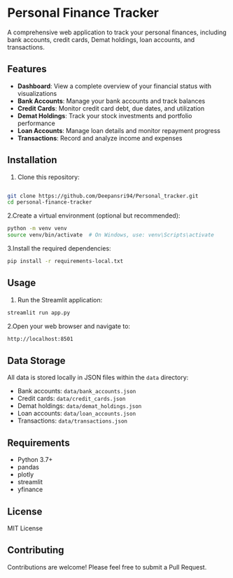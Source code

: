 # Personal Finance Tracker

A comprehensive web application to track your personal finances, including bank accounts, credit cards, Demat holdings, loan accounts, and transactions.

## Features

- **Dashboard**: View a complete overview of your financial status with visualizations
- **Bank Accounts**: Manage your bank accounts and track balances
- **Credit Cards**: Monitor credit card debt, due dates, and utilization
- **Demat Holdings**: Track your stock investments and portfolio performance  
- **Loan Accounts**: Manage loan details and monitor repayment progress
- **Transactions**: Record and analyze income and expenses

<!-- ## Screenshots

![Dashboard](screenshots/dashboard.png)
![Bank Accounts](screenshots/bank_accounts.png)
![Loan Accounts](screenshots/loan_accounts.png) -->

## Installation

1. Clone this repository:

```bash

git clone https://github.com/Deepansri94/Personal_tracker.git
cd personal-finance-tracker
```

2.Create a virtual environment (optional but recommended):

```bash
python -m venv venv
source venv/bin/activate  # On Windows, use: venv\Scripts\activate
```

3.Install the required dependencies:

```bash
pip install -r requirements-local.txt
```

## Usage

1. Run the Streamlit application:

```bash
streamlit run app.py
```

2.Open your web browser and navigate to:

```bash
http://localhost:8501
```

## Data Storage

All data is stored locally in JSON files within the `data` directory:

- Bank accounts: `data/bank_accounts.json`
- Credit cards: `data/credit_cards.json`
- Demat holdings: `data/demat_holdings.json`
- Loan accounts: `data/loan_accounts.json`
- Transactions: `data/transactions.json`

## Requirements

- Python 3.7+
- pandas
- plotly
- streamlit
- yfinance

## License

MIT License

## Contributing

Contributions are welcome! Please feel free to submit a Pull Request.
